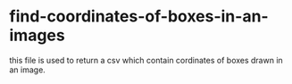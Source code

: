 # find-coordinates-of-boxes-in-an-images
this file is used to return a csv which contain cordinates of boxes drawn in an image.
